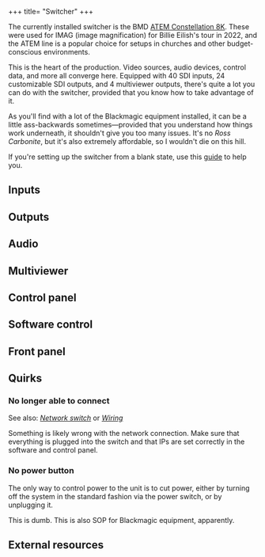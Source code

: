 +++
title= "Switcher"
+++

The currently installed switcher is the BMD [ATEM Constellation 8K](https://www.blackmagicdesign.com/products/atemconstellation8k/techspecs/W-APS-12). These were used for IMAG (image magnification) for Billie Eilish's tour in 2022, and the ATEM line is a popular choice for setups in churches and other budget-conscious environments.

This is the heart of the production. Video sources, audio devices, control data, and more all converge here. Equipped with 40 SDI inputs, 24 customizable SDI outputs, and 4 multiviewer outputs, there's quite a lot you can do with the switcher, provided that you know how to take advantage of it.

As you'll find with a lot of the Blackmagic equipment installed, it can be a little ass-backwards sometimes—provided that you understand how things work underneath, it shouldn't give you too many issues. It's no *Ross Carbonite*, but it's also extremely affordable, so I wouldn't die on this hill.

If you're setting up the switcher from a blank state, use this [guide](/prod/how/switcher-config) to help you.

## Inputs

## Outputs

## Audio

## Multiviewer

## Control panel

## Software control

## Front panel

## Quirks

### No longer able to connect

See also: [*Network switch*](/prod/hw/ancilliary/net) or [*Wiring*](/prod/hw/rack/wiring)

Something is likely wrong with the network connection. Make sure that everything is plugged into the switch and that IPs are set correctly in the software and control panel.

### No power button

The only way to control power to the unit is to cut power, either by turning off the system in the standard fashion via the power switch, or by unplugging it.

This is dumb. This is also SOP for Blackmagic equipment, apparently.

## External resources